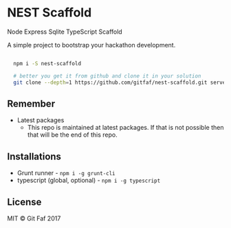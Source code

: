 # NEST Scaffold

Node Express Sqlite TypeScript Scaffold

A simple project to bootstrap your hackathon development.

```bash

  npm i -S nest-scaffold

  # better you get it from github and clone it in your solution
  git clone --depth=1 https://github.com/gitfaf/nest-scaffold.git server

```

## Remember

- Latest packages
  - This repo is maintained at latest packages. If that is not possible then that will be the end of this repo.

## Installations

- Grunt runner - `npm i -g grunt-cli`
- typescript (global, optional) - `npm i -g typescript`

## License

MIT &copy; Git Faf 2017
